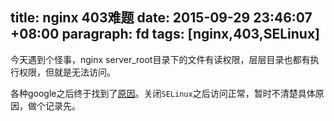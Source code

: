 title: nginx 403难题
date: 2015-09-29 23:46:07 +08:00
paragraph: fd
tags: [nginx,403,SELinux]
---
今天遇到个怪事，nginx server_root目录下的文件有读权限，层层目录也都有执行权限，但就是无法访问。

各种google之后终于找到了[原因](http://stackoverflow.com/a/26228135)。关闭`SELinux`之后访问正常，暂时不清楚具体原因，做个记录先。
